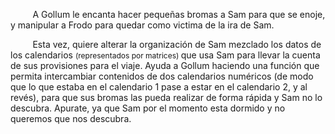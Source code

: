 <p>         A Gollum le encanta hacer pequeñas bromas a Sam para que se enoje, y manipular a Frodo para quedar como victima de la ira de Sam.</p><p>         Esta vez, quiere alterar la organización de Sam mezclado los datos de los calendarios <span style="font-size: 12px;text-align: left;float: none;">(representados por matrices) </span>que usa Sam para llevar la cuenta de sus provisiones para el viaje. Ayuda a Gollum haciendo una función que permita intercambiar contenidos de dos calendarios numéricos (de modo que lo que estaba en el calendario 1 pase a estar en el calendario 2, y al revés), para que sus bromas las pueda realizar de forma rápida y Sam no lo descubra. Apurate, ya que Sam por el momento esta dormido y no queremos que nos descubra.<br/></p>